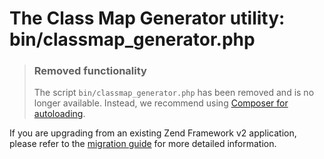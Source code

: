 # The Class Map Generator utility: bin/classmap\_generator.php

> ### Removed functionality
> 
> The script `bin/classmap_generator.php` has been removed and is no longer available.
> Instead, we recommend using [Composer for autoloading](https://getcomposer.org/doc/04-schema.md#autoload).

If you are upgrading from an existing Zend Framework v2 application, please refer to the [migration guide](https://docs.zendframework.com/tutorials/migration/to-v3/application/#scripts) for more detailed information.
